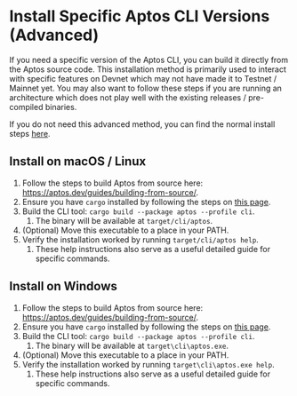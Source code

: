 # Install Specific Aptos CLI Versions (Advanced)

If you need a specific version of the Aptos CLI, you can build it directly from the Aptos source code. This installation method is primarily used to interact with specific features on Devnet which may not have made it to Testnet / Mainnet yet. You may also want to follow these steps if you are running an architecture which does not play well with the existing releases / pre-compiled binaries.

If you do not need this advanced method, you can find the normal install steps [here](./install-cli.md).

## Install on macOS / Linux

1. Follow the steps to build Aptos from source here: https://aptos.dev/guides/building-from-source/.
2. Ensure you have `cargo` installed by following the steps on [this page](https://doc.rust-lang.org/cargo/getting-started/installation.html#install-rust-and-cargo).
3. Build the CLI tool: `cargo build --package aptos --profile cli`.
   1. The binary will be available at `target/cli/aptos`.
4. (Optional) Move this executable to a place in your PATH.
5. Verify the installation worked by running `target/cli/aptos help`.
   1. These help instructions also serve as a useful detailed guide for specific commands.

## Install on Windows

1. Follow the steps to build Aptos from source here: https://aptos.dev/guides/building-from-source/.
2. Ensure you have `cargo` installed by following the steps on [this page](https://doc.rust-lang.org/cargo/getting-started/installation.html#install-rust-and-cargo).
3. Build the CLI tool: `cargo build --package aptos --profile cli`.
   1. The binary will be available at `target\cli\aptos.exe`.
4. (Optional) Move this executable to a place in your PATH.
5. Verify the installation worked by running `target\cli\aptos.exe help`.
   1. These help instructions also serve as a useful detailed guide for specific commands.
